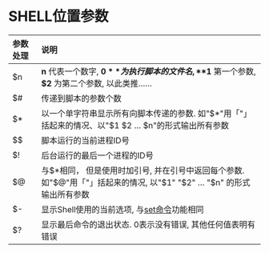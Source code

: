 # SHELL位置参数

| 参数处理 | 说明                                                         |
| :------- | :----------------------------------------------------------- |
| $n       | **n** 代表一个数字, **$0** 为执行脚本的文件名, **$1** 第一个参数, **$2**  为第二个参数, 以此类推…… |
| $#       | 传递到脚本的参数个数                                         |
| $*       | 以一个单字符串显示所有向脚本传递的参数.  如"$*"用「"」括起来的情况、以"$1 $2 … $n"的形式输出所有参数 |
| $$       | 脚本运行的当前进程ID号                                       |
| $!       | 后台运行的最后一个进程的ID号                                 |
| $@       | 与$*相同， 但是使用时加引号, 并在引号中返回每个参数.  如"$@"用「"」括起来的情况, 以"$1" "$2" … "$n" 的形式输出所有参数 |
| $-       | 显示Shell使用的当前选项, 与[set命令](https://www.runoob.com/linux/linux-comm-set.html)功能相同 |
| $?       | 显示最后命令的退出状态. 0表示没有错误, 其他任何值表明有错误  |

